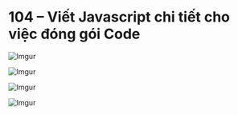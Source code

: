 # 104 – Viết Javascript chi tiết cho việc đóng gói Code

![Imgur](https://i.imgur.com/JpUg6YG.png)  

![Imgur](https://i.imgur.com/w8B0ZWV.png)  

![Imgur](https://i.imgur.com/JD7qjaN.png)  

![Imgur](https://i.imgur.com/MmimoHJ.png)  

